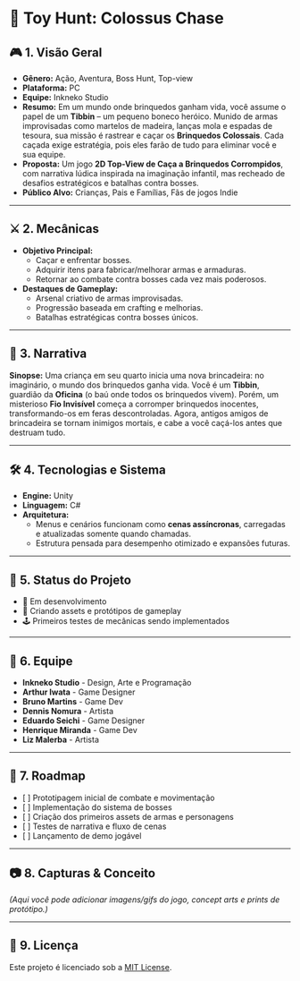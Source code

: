 <h1>🧸 Toy Hunt: Colossus Chase</h1>

<h2>🎮 1. Visão Geral</h2>
<ul>
  <li><strong>Gênero:</strong> Ação, Aventura, Boss Hunt, Top-view</li>
  <li><strong>Plataforma:</strong> PC</li>
  <li><strong>Equipe:</strong> Inkneko Studio</li>
  <li><strong>Resumo:</strong> Em um mundo onde brinquedos ganham vida, você assume o papel de um <strong>Tibbin</strong> – um pequeno boneco heróico. 
  Munido de armas improvisadas como martelos de madeira, lanças mola e espadas de tesoura, sua missão é rastrear e caçar os <strong>Brinquedos Colossais</strong>. 
  Cada caçada exige estratégia, pois eles farão de tudo para eliminar você e sua equipe.</li>
  <li><strong>Proposta:</strong> Um jogo <strong>2D Top-View de Caça a Brinquedos Corrompidos</strong>, com narrativa lúdica inspirada na imaginação infantil, mas recheado de desafios estratégicos e batalhas contra bosses.</li>
  <li><strong>Público Alvo:</strong> Crianças, Pais e Famílias, Fãs de jogos Indie</li>
</ul>

<hr>

<h2>⚔️ 2. Mecânicas</h2>
<ul>
  <li><strong>Objetivo Principal:</strong>
    <ul>
      <li>Caçar e enfrentar bosses.</li>
      <li>Adquirir itens para fabricar/melhorar armas e armaduras.</li>
      <li>Retornar ao combate contra bosses cada vez mais poderosos.</li>
    </ul>
  </li>
  <li><strong>Destaques de Gameplay:</strong>
    <ul>
      <li>Arsenal criativo de armas improvisadas.</li>
      <li>Progressão baseada em crafting e melhorias.</li>
      <li>Batalhas estratégicas contra bosses únicos.</li>
    </ul>
  </li>
</ul>

<hr>

<h2>📖 3. Narrativa</h2>
<p><strong>Sinopse:</strong> Uma criança em seu quarto inicia uma nova brincadeira: no imaginário, o mundo dos brinquedos ganha vida. 
Você é um <strong>Tibbin</strong>, guardião da <strong>Oficina</strong> (o baú onde todos os brinquedos vivem). 
Porém, um misterioso <strong>Fio Invisível</strong> começa a corromper brinquedos inocentes, transformando-os em feras descontroladas. 
Agora, antigos amigos de brincadeira se tornam inimigos mortais, e cabe a você caçá-los antes que destruam tudo.</p>

<hr>

<h2>🛠️ 4. Tecnologias e Sistema</h2>
<ul>
  <li><strong>Engine:</strong> Unity</li>
  <li><strong>Linguagem:</strong> C#</li>
  <li><strong>Arquitetura:</strong>
    <ul>
      <li>Menus e cenários funcionam como <strong>cenas assíncronas</strong>, carregadas e atualizadas somente quando chamadas.</li>
      <li>Estrutura pensada para desempenho otimizado e expansões futuras.</li>
    </ul>
  </li>
</ul>

<hr>

<h2>🚀 5. Status do Projeto</h2>
<ul>
  <li>🔨 Em desenvolvimento</li>
  <li>🎨 Criando assets e protótipos de gameplay</li>
  <li>🕹️ Primeiros testes de mecânicas sendo implementados</li>
</ul>

<hr>

<h2>👥 6. Equipe</h2>
<ul>
  <li><strong>Inkneko Studio</strong> - Design, Arte e Programação</li>
  <li><strong>Arthur Iwata</strong> - Game Designer</li>
  <li><strong>Bruno Martins</strong> - Game Dev</li>
  <li><strong>Dennis Nomura</strong> - Artista</li>
  <li><strong>Eduardo Seichi</strong> - Game Designer</li>
  <li><strong>Henrique Miranda</strong> - Game Dev</li>
  <li><strong>Liz Malerba</strong> - Artista</li>
</ul>

<hr>

<h2>📌 7. Roadmap</h2>
<ul>
  <li>[ ] Prototipagem inicial de combate e movimentação</li>
  <li>[ ] Implementação do sistema de bosses</li>
  <li>[ ] Criação dos primeiros assets de armas e personagens</li>
  <li>[ ] Testes de narrativa e fluxo de cenas</li>
  <li>[ ] Lançamento de demo jogável</li>
</ul>

<hr>

<h2>📷 8. Capturas & Conceito</h2>
<p><em>(Aqui você pode adicionar imagens/gifs do jogo, concept arts e prints de protótipo.)</em></p>

<hr>

<h2>📜 9. Licença</h2>
<p>Este projeto é licenciado sob a <a href="LICENSE">MIT License</a>.</p>

